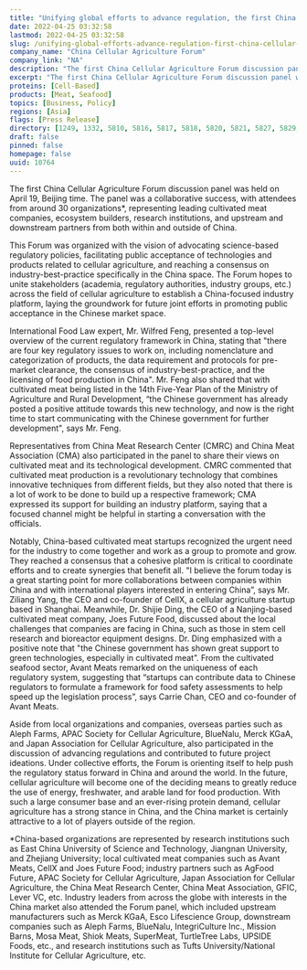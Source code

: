 ```yaml
---
title: "Unifying global efforts to advance regulation, the first China Cellular Agriculture Forum was held with success"
date: 2022-04-25 03:32:58
lastmod: 2022-04-25 03:32:58
slug: /unifying-global-efforts-advance-regulation-first-china-cellular-agriculture-forum-was-held
company_name: "China Cellular Agriculture Forum"
company_link: "NA"
description: "The first China Cellular Agriculture Forum discussion panel was held on April 19, Beijing time. The panel was a collaborative success, with attendees from around 30 organizations1, representing leading cultivated meat companies, ecosystem builders, research institutions, and upstream and downstream partners from both within and outside of China."
excerpt: "The first China Cellular Agriculture Forum discussion panel was held on April 19, Beijing time. The panel was a collaborative success, with attendees from around 30 organizations1, representing leading cultivated meat companies, ecosystem builders, research institutions, and upstream and downstream partners from both within and outside of China."
proteins: [Cell-Based]
products: [Meat, Seafood]
topics: [Business, Policy]
regions: [Asia]
flags: [Press Release]
directory: [1249, 1332, 5810, 5816, 5817, 5818, 5820, 5821, 5827, 5829, 5831, 7315, 8329]
draft: false
pinned: false
homepage: false
uuid: 10764
---
```

<p>The first China Cellular Agriculture Forum discussion panel was held on April 19, Beijing time. The panel was a collaborative success, with attendees from around 30 organizations*, representing leading cultivated meat companies, ecosystem builders, research institutions, and upstream and downstream partners from both within and outside of China.</p>
<p>This Forum was organized with the vision of advocating science-based regulatory policies, facilitating public acceptance of technologies and products related to cellular agriculture, and reaching a consensus on industry-best-practice specifically in the China space. The Forum hopes to unite stakeholders (academia, regulatory authorities, industry groups, etc.) across the field of cellular agriculture to establish a China-focused industry platform, laying the groundwork for future joint efforts in promoting public acceptance in the Chinese market space.</p>
<p>International Food Law expert, Mr. Wilfred Feng, presented a top-level overview of the current regulatory framework in China, stating that "there are four key regulatory issues to work on, including nomenclature and categorization of products, the data requirement and protocols for pre-market clearance, the consensus of industry-best-practice, and the licensing of food production in China". Mr. Feng also shared that with cultivated meat being listed in the 14th Five-Year Plan of the Ministry of Agriculture and Rural Development, “the Chinese government has already posted a positive attitude towards this new technology, and now is the right time to start communicating with the Chinese government for further development", says Mr. Feng.</p>
<p>Representatives from China Meat Research Center (CMRC) and China Meat Association (CMA) also participated in the panel to share their views on cultivated meat and its technological development. CMRC commented that cultivated meat production is a revolutionary technology that combines innovative techniques from different fields, but they also noted that there is a lot of work to be done to build up a respective framework; CMA expressed its support for building an industry platform, saying that a focused channel might be helpful in starting a conversation with the officials.</p>
<p>Notably, China-based cultivated meat startups recognized the urgent need for the industry to come together and work as a group to promote and grow. They reached a consensus that a cohesive platform is critical to coordinate efforts and to create synergies that benefit all. "I believe the forum today is a great starting point for more collaborations between companies within China and with international players interested in entering China”, says Mr. Ziliang Yang, the CEO and co-founder of CellX, a cellular agriculture startup based in Shanghai. Meanwhile, Dr. Shijie Ding, the CEO of a Nanjing-based cultivated meat company, Joes Future Food, discussed about the local challenges that companies are facing in China, such as those in stem cell research and bioreactor equipment designs. Dr. Ding emphasized with a positive note that "the Chinese government has shown great support to green technologies, especially in cultivated meat”. From the cultivated seafood sector, Avant Meats remarked on the uniqueness of each regulatory system, suggesting that “startups can contribute data to Chinese regulators to formulate a framework for food safety assessments to help speed up the legislation process”, says Carrie Chan, CEO and co-founder of Avant Meats.</p>
<p>Aside from local organizations and companies, overseas parties such as Aleph Farms, APAC Society for Cellular Agriculture, BlueNalu, Merck KGaA, and Japan Association for Cellular Agriculture, also participated in the discussion of advancing regulations and contributed to future project ideations. Under collective efforts, the Forum is orienting itself to help push the regulatory status forward in China and around the world. In the future, cellular agriculture will become one of the deciding means to greatly reduce the use of energy, freshwater, and arable land for food production. With such a large consumer base and an ever-rising protein demand, cellular agriculture has a strong stance in China, and the China market is certainly attractive to a lot of players outside of the region.</p>
<p>*China-based organizations are represented by research institutions such as East China University of Science and Technology, Jiangnan University, and Zhejiang University; local cultivated meat companies such as Avant Meats, CellX and Joes Future Food; industry partners such as AgFood Future, APAC Society for Cellular Agriculture, Japan Association for Cellular Agriculture, the China Meat Research Center, China Meat Association, GFIC, Lever VC, etc. Industry leaders from across the globe with interests in the China market also attended the Forum panel, which included upstream manufacturers such as Merck KGaA, Esco Lifescience Group, downstream companies such as Aleph Farms, BlueNalu, IntegriCulture Inc., Mission Barns, Mosa Meat, Shiok Meats, SuperMeat, TurtleTree Labs, UPSIDE Foods, etc., and research institutions such as Tufts University/National Institute for Cellular Agriculture, etc.</p>
